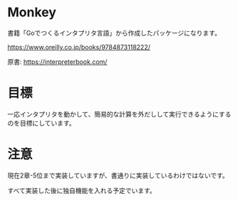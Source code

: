 # Monkey 

書籍「Goでつくるインタプリタ言語」から作成したパッケージになります。

https://www.oreilly.co.jp/books/9784873118222/

原書: https://interpreterbook.com/

# 目標

一応インタプリタを動かして、簡易的な計算を外だしして実行できるようにするのを目標にしています。

# 注意

現在2章-5位まで実装していますが、書通りに実装しているわけではないです。

すべて実装した後に独自機能を入れる予定でいます。



